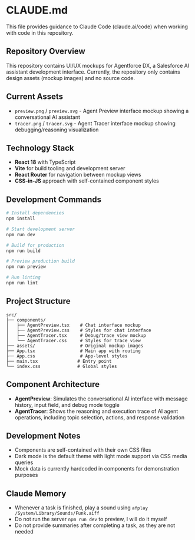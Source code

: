 # CLAUDE.md

This file provides guidance to Claude Code (claude.ai/code) when working with code in this repository.

## Repository Overview

This repository contains UI/UX mockups for Agentforce DX, a Salesforce AI assistant development interface. Currently, the repository only contains design assets (mockup images) and no source code.

## Current Assets

- `preview.png` / `preview.svg` - Agent Preview interface mockup showing a conversational AI assistant
- `tracer.png` / `tracer.svg` - Agent Tracer interface mockup showing debugging/reasoning visualization

## Technology Stack

- **React 18** with TypeScript
- **Vite** for build tooling and development server
- **React Router** for navigation between mockup views
- **CSS-in-JS** approach with self-contained component styles

## Development Commands

```bash
# Install dependencies
npm install

# Start development server
npm run dev

# Build for production
npm run build

# Preview production build
npm run preview

# Run linting
npm run lint
```

## Project Structure

```
src/
├── components/
│   ├── AgentPreview.tsx    # Chat interface mockup
│   ├── AgentPreview.css    # Styles for chat interface
│   ├── AgentTracer.tsx     # Debug/trace view mockup
│   └── AgentTracer.css     # Styles for trace view
├── assets/                 # Original mockup images
├── App.tsx                 # Main app with routing
├── App.css                 # App-level styles
├── main.tsx               # Entry point
└── index.css              # Global styles
```

## Component Architecture

- **AgentPreview**: Simulates the conversational AI interface with message history, input field, and debug mode toggle
- **AgentTracer**: Shows the reasoning and execution trace of AI agent operations, including topic selection, actions, and response validation

## Development Notes

- Components are self-contained with their own CSS files
- Dark mode is the default theme with light mode support via CSS media queries
- Mock data is currently hardcoded in components for demonstration purposes

## Claude Memory

- Whenever a task is finished, play a sound using `afplay /System/Library/Sounds/Funk.aiff`
- Do not run the server `npm run dev` to preview, I will do it myself
- Do not provide summaries after completing a task, as they are not needed
